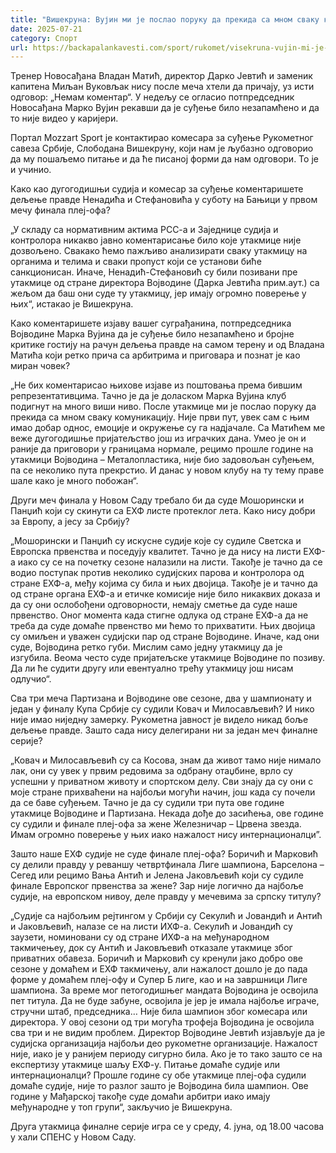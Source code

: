 ```yaml
---
title: "Вишекруна: Вујин ми је послао поруку да прекида са мном сваку коминикацију"
date: 2025-07-21
category: Спорт
url: https://backapalankavesti.com/sport/rukomet/visekruna-vujin-mi-je-poslao-poruku-da-prekida-sa-mnom-svaku-kominikaciju/
---
```


Тренер Новосађана Владан Матић, директор Дарко Јевтић и заменик капитена Миљан Вуковљак нису после меча хтели да причају, уз исти одговор: „Немам коментар“. У недељу се огласио потпредседник Новосађана Марко Вујин рекавши да је суђење било незапамћено и да то није видео у каријери.

Портал Mozzart Sport је контактирао комесара за суђење Рукометног савеза Србије, Слободана Вишекруну, који нам је љубазно одговорио да му пошаљемо питање и да ће писаној форми да нам одговори. То је и учинио.

Како као дугогодишњи судија и комесар за суђење коментаришете дељење правде Ненадића и Стефановића у суботу на Бањици у првом мечу финала плеј-офа?

„У складу са нормативним актима РСС-а и Заједнице судија и контролора никакво јавно коментарисање било које утакмице није дозвољено. Свакако ћемо пажљиво анализирати сваку утакмицу на органима и телима и сваки пропуст који се установи биће санкционисан. Иначе, Ненадић-Стефановић су били позивани пре утакмице од стране директора Војводине (Дарка Јевтића прим.аут.) са жељом да баш они суде ту утакмицу, јер имају огромно поверење у њих“, истакао је Вишекруна.

Како коментаришете изјаву вашег суграђанина, потпредседника Војводине Марка Вујина да је суђење било незапамћено и бројне критике гостију на рачун дељења правде на самом терену и од Владана Матића који ретко прича са арбитрима и приговара и познат је као миран човек?

„Не бих коментарисао њихове изјаве из поштовања према бившим репрезентативцима. Тачно је да је доласком Марка Вујина клуб подигнут на много виши ниво. После утакмице ми је послао поруку да прекида са мном сваку комуникацију. Није први пут, увек сам с њим имао добар однос, емоције и окружење су га надјачале. Са Матићем ме веже дугогодишње пријатељство још из играчких дана. Умео је он и раније да приговори у границама нормале, рецимо прошле године на утакмици Војводина – Металопластика, није био задовољан суђењем, па се неколико пута прекрстио. И данас у новом клубу на ту тему праве шале како је много побожан“.

Други меч финала у Новом Саду требало би да суде Мошорински и Панџић који су скинути са ЕХФ листе протеклог лета. Како нису добри за Европу, а јесу за Србију?

„Мошорински и Панџић су искусне судије које су судиле Светска и Европска првенства и поседују квалитет. Тачно је да нису на листи ЕХФ-а иако су се на почетку сезоне налазили на листи. Такође је тачно да се водио поступак против неколико судијских парова и контролора од стране ЕХФ-а, међу којима су била и њих двојица. Такође је и тачно да од стране органа ЕХФ-а и етичке комисије није било никаквих доказа и да су они ослобођени одговорности, немају сметње да суде наше првенство. Оног момента када стигне одлука од стране ЕХФ-а да не треба да суде домаће првенство ми ћемо то прихватити. Њих двојица су омиљен и уважен судијски пар од стране Војводине. Иначе, кад они суде, Војводина ретко губи. Мислим само једну утакмицу да је изгубила. Веома често суде пријатељске утакмице Војводине по позиву. Да ли ће судити другу или евентуално трећу утакмицу још нисам одлучио“.

Сва три меча Партизана и Војводине ове сезоне, два у шампионату и један у финалу Купа Србије су судили Ковач и Милосављевић? И нико није имао ниједну замерку. Рукометна јавност је видело никад боље дељење правде. Зашто сада нису делегирани ни за један меч финалне серије?

„Ковач и Милосављевић су са Косова, знам да живот тамо није нимало лак, они су увек у првим редовима за одбрану отаџбине, врло су успешни у приватном животу и спортском делу. Сви знају да су они с моје стране прихваћени на најбољи могући начин, још када су почели да се баве суђењем. Тачно је да су судили три пута ове године утакмице Војводине и Партизана. Некада дође до засићења, ове године су судили и финале плеј-офа за жене Железничар – Црвена звезда. Имам огромно поверење у њих иако нажалост нису интернационалци”.

Зашто наше ЕХФ судије не суде финале плеј-офа? Боричић и Марковић су делили правду у реваншу четвртфинала Лиге шампиона, Барселона – Сегед или рецимо Вања Антић и Јелена Јаковљевић који су судиле финале Европског првенства за жене? Зар није логично да најбоље судије, на европском нивоу, деле правду у мечевима за српску титулу?

„Судије са најбољим рејтингом у Србији су Секулић и Јовандић и Антић и Јаковљевић, налазе се на листи ИХФ-а. Секулић и Јовандић су заузети, номиновани су од стране ИХФ-а на међународном такмичењеу, док су Антић и Јаковљевић отказале утакмице због приватних обавеза. Боричић и Марковић су кренули јако добро ове сезоне у домаћем и ЕХФ такмичењу, али нажалост дошло је до пада форме у домаћем плеј-офу и Супер Б лиге, као и на завршници Лиге шампиона. За време мог петогодишњег мандата Војводина је освојила пет титула. Да не буде забуне, освојила је јер је имала најбоље играче, стручни штаб, председника… Није била шампион због комесара или директора. У овој сезони од три могућа трофеја Војводина је освојила сва три и не видим проблем. Директор Војводине Јевтић изјављује да је судијска организација најбољи део рукометне организације. Нажалост није, иако је у ранијем периоду сигурно била. Ако је то тако зашто се на експертизу утакмице шаљу ЕХФ-у. Питање домаће судије или интернационалци? Прошле године су обе утакмице плеј-офа судили домаће судије, није то разлог зашто је Војводина била шампион. Ове године у Мађарској такође суде домаћи арбитри иако имају међународне у топ групи“, закључио је Вишекруна.

Друга утакмица финалне серије игра се у среду, 4. јуна, од 18.00 часова у хали СПЕНС у Новом Саду.
